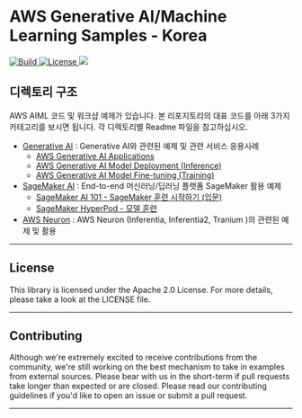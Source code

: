 # AWS Generative AI/Machine Learning Samples - Korea

<p align="left">
    <a href="https://github.com/aws-samples">
            <img alt="Build" src="https://img.shields.io/badge/Contribution-Welcome-blue">
    </a>
    <a href="https://github.com/aws-samples/aws-ai-ml-workshop-kr/blob/master/LICENSE">
        <img alt="License" src="https://img.shields.io/badge/LICENSE-MIT-green">
    </a>
    <a href="https://hits.seeyoufarm.com"><img src="https://hits.seeyoufarm.com/api/count/incr/badge.svg?url=https%3A%2F%2Fgithub.com%2Faws-samples%2Faws-ai-ml-workshop-kr&count_bg=%2379C83D&title_bg=%23555555&icon=&icon_color=%23E7E7E7&title=hits&edge_flat=false"/></a>
</p>

## 디렉토리 구조 

AWS AIML 코드 및 워크샵 예제가 있습니다.
본 리포지토리의 대표 코드를 아래 3가지 카테고리를 보시면 됩니다. 각 디렉토리별 Readme 파일을 참고하십시오.

- [Generative AI](https://github.com/aws-samples/aws-ai-ml-workshop-kr/tree/master/genai/aws-gen-ai-kr/20_applications) : Generative AI와 관련된 예제 및 관련 서비스 응용사례
    - [AWS Generative AI Applications](https://github.com/aws-samples/aws-ai-ml-workshop-kr/tree/master/genai/aws-gen-ai-kr/20_applications)
    - [AWS Generative AI Model Deployment (Inference)](https://github.com/aws-samples/aws-ai-ml-workshop-kr/tree/master/genai/aws-gen-ai-kr/40_inference)
    - [AWS Generative AI Model Fine-tuning (Training)](https://github.com/aws-samples/aws-ai-ml-workshop-kr/tree/master/genai/aws-gen-ai-kr/30_fine_tune)
- [SageMaker AI](sagemaker/Readme.md) : End-to-end 머신러닝/딥러닝 플랫폼 SageMaker 활용 예제
    - [SageMaker AI 101 - SageMaker 훈련 시작하기 (입문)](https://github.com/aws-samples/aws-ai-ml-workshop-kr/tree/master/sagemaker/01-sagemaker-101)
    - [SageMaker HyperPod - 모델 훈련 ](https://github.com/aws-samples/aws-ai-ml-workshop-kr/tree/master/sagemaker/hyperpod)    
- [AWS Neuron](neuron/Readme.md) : AWS Neuron (Inferentia, Inferentia2, Tranium )의 관련된 예제 및 활용


---

## License
This library is licensed under the Apache 2.0 License. For more details, please take a look at the LICENSE file.

---

## Contributing
Although we're extremely excited to receive contributions from the community, we're still working on the best mechanism to take in examples from external sources. Please bear with us in the short-term if pull requests take longer than expected or are closed. Please read our contributing guidelines if you'd like to open an issue or submit a pull request.

---